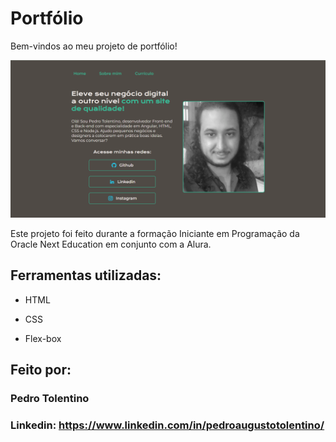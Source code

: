 # Portfólio
Bem-vindos ao meu projeto de portfólio!

![image](https://raw.githubusercontent.com/PedroPaje/portfolio-alura/main/assets/portfolio.png)

Este projeto foi feito durante a formação Iniciante em Programação da Oracle Next Education em conjunto com a Alura.

## Ferramentas utilizadas:

* HTML

* CSS

* Flex-box

## Feito por:

### Pedro Tolentino

### Linkedin: https://www.linkedin.com/in/pedroaugustotolentino/
